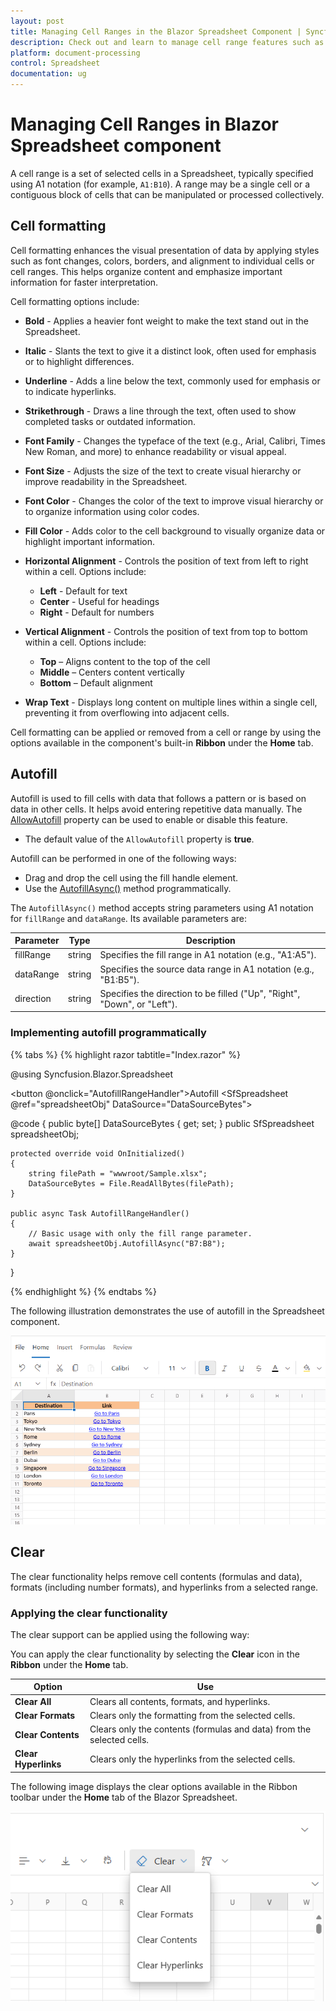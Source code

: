```yaml
---
layout: post
title: Managing Cell Ranges in the Blazor Spreadsheet Component | Syncfusion
description: Check out and learn to manage cell range features such as formatting, autofill, and clear options in the Syncfusion Blazor Spreadsheet component and more.
platform: document-processing
control: Spreadsheet
documentation: ug
---
```


# Managing Cell Ranges in Blazor Spreadsheet component
A cell range is a set of selected cells in a Spreadsheet, typically specified using A1 notation (for example, `A1:B10`). A range may be a single cell or a contiguous block of cells that can be manipulated or processed collectively.

## Cell formatting

Cell formatting enhances the visual presentation of data by applying styles such as font changes, colors, borders, and alignment to individual cells or cell ranges. This helps organize content and emphasize important information for faster interpretation.

Cell formatting options include:

* **Bold** - Applies a heavier font weight to make the text stand out in the Spreadsheet.

* **Italic** - Slants the text to give it a distinct look, often used for emphasis or to highlight differences.

*   **Underline** - Adds a line below the text, commonly used for emphasis or to indicate hyperlinks.

*   **Strikethrough** - Draws a line through the text, often used to show completed tasks or outdated information.

*   **Font Family** - Changes the typeface of the text (e.g., Arial, Calibri, Times New Roman, and more) to enhance readability or visual appeal.

*   **Font Size** - Adjusts the size of the text to create visual hierarchy or improve readability in the Spreadsheet.

*   **Font Color** - Changes the color of the text to improve visual hierarchy or to organize information using color codes.

*   **Fill Color** - Adds color to the cell background to visually organize data or highlight important information.

*  **Horizontal Alignment** - Controls the position of text from left to right within a cell. Options include:
    * **Left** - Default for text
    * **Center** - Useful for headings
    * **Right** - Default for numbers

*   **Vertical Alignment** - Controls the position of text from top to bottom within a cell. Options include:
    * **Top** – Aligns content to the top of the cell
    * **Middle** – Centers content vertically
    * **Bottom** – Default alignment

*   **Wrap Text** - Displays long content on multiple lines within a single cell, preventing it from overflowing into adjacent cells.

Cell formatting can be applied or removed from a cell or range by using the options available in the component's built-in **Ribbon** under the **Home** tab.

## Autofill

Autofill is used to fill cells with data that follows a pattern or is based on data in other cells. It helps avoid entering repetitive data manually. The [AllowAutofill](https://help.syncfusion.com/cr/blazor/Syncfusion.Blazor.Spreadsheet.SfSpreadsheet.html#Syncfusion_Blazor_Spreadsheet_SfSpreadsheet_AllowAutofill) property can be used to enable or disable this feature.

* The default value of the `AllowAutofill` property is **true**.

Autofill can be performed in one of the following ways:

*   Drag and drop the cell using the fill handle element.
*   Use the [AutofillAsync()](https://help.syncfusion.com/cr/blazor/Syncfusion.Blazor.Spreadsheet.SfSpreadsheet.html#Syncfusion_Blazor_Spreadsheet_SfSpreadsheet_AutofillAsync_System_String_System_String_) method programmatically.

The `AutofillAsync()` method accepts string parameters using A1 notation for `fillRange` and `dataRange`. Its available parameters are:

| Parameter | Type | Description |
| -- | -- | -- |
| fillRange | string | Specifies the fill range in A1 notation (e.g., "A1:A5"). |
| dataRange | string | Specifies the source data range in A1 notation (e.g., "B1:B5"). |
| direction | string | Specifies the direction to be filled ("Up", "Right", "Down", or "Left"). |

### Implementing autofill programmatically

{% tabs %}
{% highlight razor tabtitle="Index.razor" %}

@using Syncfusion.Blazor.Spreadsheet

<button @onclick="AutofillRangeHandler">Autofill</button>
<SfSpreadsheet @ref="spreadsheetObj" DataSource="DataSourceBytes">
    <SpreadsheetRibbon></SpreadsheetRibbon>
</SfSpreadsheet>

@code {
    public byte[] DataSourceBytes { get; set; }
    public SfSpreadsheet spreadsheetObj;

    protected override void OnInitialized()
    {
        string filePath = "wwwroot/Sample.xlsx";
        DataSourceBytes = File.ReadAllBytes(filePath);
    }

    public async Task AutofillRangeHandler()
    {
	    // Basic usage with only the fill range parameter.
        await spreadsheetObj.AutofillAsync("B7:B8");
    }
}

{% endhighlight %}
{% endtabs %}

The following illustration demonstrates the use of autofill in the Spreadsheet component.

![Autofill Illustration](images/autofill.gif)

## Clear

The clear functionality helps remove cell contents (formulas and data), formats (including number formats), and hyperlinks from a selected range.

### Applying the clear functionality

The clear support can be applied using the following way:

You can apply the clear functionality by selecting the **Clear** icon in the **Ribbon** under the **Home** tab.

| Option | Use |
| -- | -- |
| **Clear All** | Clears all contents, formats, and hyperlinks. |
| **Clear Formats** | Clears only the formatting from the selected cells. |
| **Clear Contents** | Clears only the contents (formulas and data) from the selected cells. |
| **Clear Hyperlinks** | Clears only the hyperlinks from the selected cells. |

The following image displays the clear options available in the Ribbon toolbar under the **Home** tab of the Blazor Spreadsheet.

![Clear options in the Blazor Spreadsheet](images/clear-feature.png)